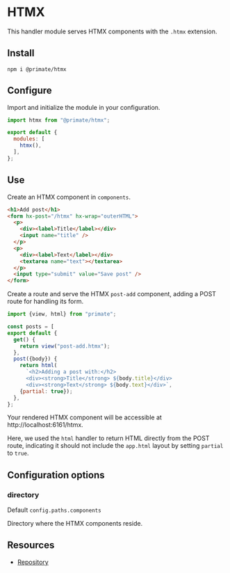 # HTMX

This handler module serves HTMX components with the `.htmx` extension.

## Install

`npm i @primate/htmx`

## Configure

Import and initialize the module in your configuration.

```js caption=primate.config.js
import htmx from "@primate/htmx";

export default {
  modules: [
    htmx(),
  ],
};
```

## Use

Create an HTMX component in `components`.

```html caption=components/post-add.htmx
<h1>Add post</h1>
<form hx-post="/htmx" hx-wrap="outerHTML">
  <p>
    <div><label>Title</label></div>
    <input name="title" />
  </p>
  <p>
    <div><label>Text</label></div>
    <textarea name="text"></textarea>
  </p>
  <input type="submit" value="Save post" />
</form>
```

Create a route and serve the HTMX `post-add` component, adding a POST route for
handling its form.

```js caption=routes/htmx.js
import {view, html} from "primate";

const posts = [
export default {
  get() {
    return view("post-add.htmx");
  },
  post({body}) {
    return html(
      `<h2>Adding a post with:</h2>
      <div><strong>Title</strong> ${body.title}</div>
      <div><strong>Text</strong> ${body.text}</div>`,
    {partial: true});
  },
};
```

Your rendered HTMX component will be accessible at http://localhost:6161/htmx.

Here, we used the `html` handler to return HTML directly from the POST route,
indicating it should not include the `app.html` layout by setting `partial`
to `true`. 

## Configuration options

### directory

Default `config.paths.components`

Directory where the HTMX components reside.

## Resources

* [Repository][repo]

[repo]: https://github.com/primatejs/primate/tree/master/packages/htmx
